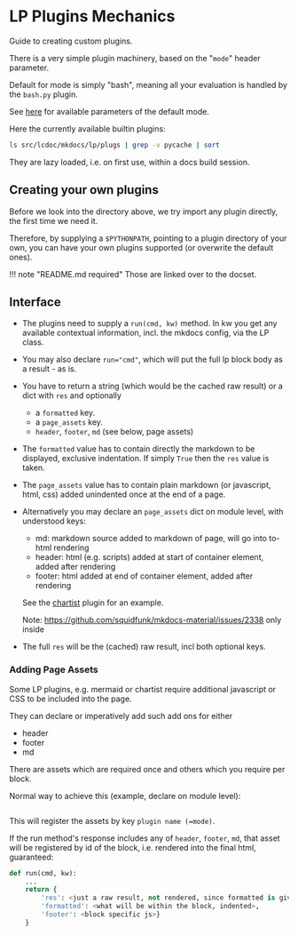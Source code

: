 # LP Plugins Mechanics

Guide to creating custom plugins.


There is a very simple plugin machinery, based on the "`mode`" header parameter.

Default for mode is simply "bash", meaning all your evaluation is handled by the `bash.py` plugin.

See [here](../parameters.md) for available parameters of the default mode.

Here the currently available builtin plugins:

```bash lp cwd=dir_repo fmt=mk_console
ls src/lcdoc/mkdocs/lp/plugs | grep -v pycache | sort
```

They are lazy loaded, i.e. on first use, within a docs build session.

## Creating your own plugins

Before we look into the directory above, we try import any plugin directly, the first time we need
it.

Therefore, by supplying a `$PYTHONPATH`, pointing to a plugin directory of your own, you can have your
own plugins supported (or overwrite the default ones).

!!! note "README.md required"
    Those are linked over to the docset.


## Interface

- The plugins need to supply a `run(cmd, kw)` method. In kw you get any available contextual
information, incl. the mkdocs config, via the LP class.

- You may also declare `run="cmd"`, which will put the full lp block body as a result - as is.

- You have to return a string (which would be the cached raw result) or a dict with `res` and
optionally
    - a `formatted` key.
    - a `page_assets` key.
    - `header`, `footer`, `md` (see below, page assets)

- The `formatted` value has to contain directly the markdown to be displayed, exclusive indentation.
  If simply `True` then the `res` value is taken.
- The `page_assets` value has to contain plain markdown (or javascript, html, css) added unindented once at
  the end of a page. 
- Alternatively you may declare an `page_assets` dict on module level, with understood keys:

    - md: markdown source added to markdown of page, will go into to-html rendering
    - header: html (e.g. scripts) added at start of container element, added after rendering
    - footer: html added at end of container element, added after rendering

    See the [chartist](../chartist/) plugin for an example.

    Note: https://github.com/squidfunk/mkdocs-material/issues/2338 only inside

- The full `res` will be the (cached) raw result, incl both optional keys.

### Adding Page Assets

Some LP plugins, e.g. mermaid or chartist require additional javascript or CSS to be included into the page.

They can declare or imperatively add such add ons for either

- header
- footer
- md

There are assets which are required once and others which you require per block.

Normal way to achieve this (example, declare on module level):

```python lp mode=show_src delim=page_assets_example dir=src/lcdoc/mkdocs/lp/plugs eval=always
```

This will register the assets by key `plugin name (=mode)`.

If the run method's response includes any of `header`, `footer`, `md`, that asset will be registered by id of
the block, i.e. rendered into the final html, guaranteed:


```python
def run(cmd, kw):
    ...
    return {
        'res': <just a raw result, not rendered, since formatted is given. could be empty>,
        'formatted': <what will be within the block, indented>,
        'footer': <block specific js>}
    }
```



